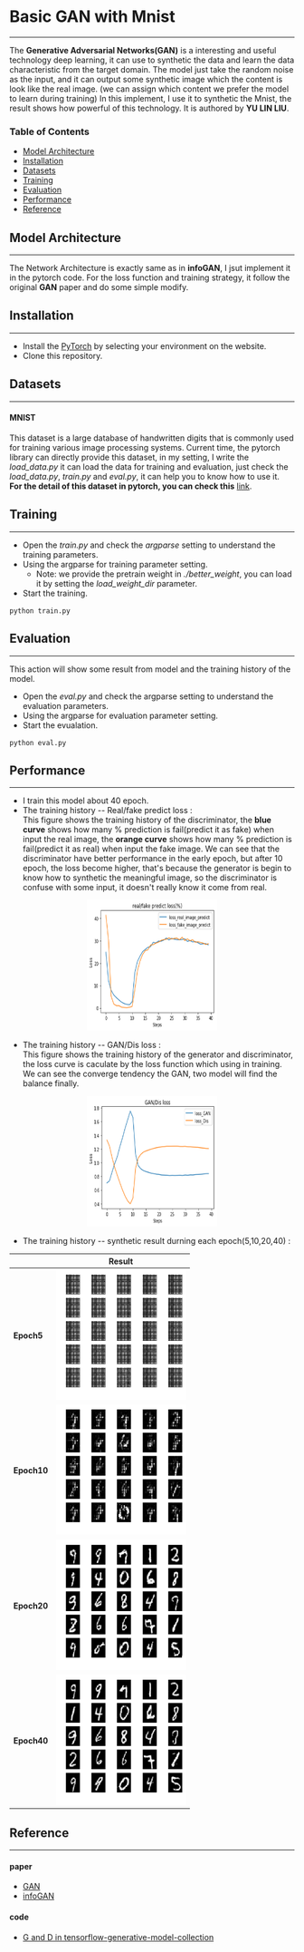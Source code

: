 # Basic GAN with Mnist
---
The **Generative Adversarial Networks(GAN)** is a interesting and useful technology deep learning, it can use to synthetic the data and learn the data characteristic from the target domain. The model just take the random noise as the input, and it can output some synthetic image which the content is look like the real image. (we can assign which content we prefer the model to learn during training)
In this implement, I use it to synthetic the Mnist, the result shows how powerful of this technology.
It is authored by **YU LIN LIU**.

### Table of Contents
- <a href='#model-architecture'>Model Architecture</a>
- <a href='#installation'>Installation</a>
- <a href='#datasets'>Datasets</a>
- <a href='#training'>Training</a>
- <a href='#evaluation'>Evaluation</a>
- <a href='#performance'>Performance</a>
- <a href='#reference'>Reference</a>

## Model Architecture
---
The Network Architecture is exactly same as in **infoGAN**, I jsut implement it in the pytorch code.
For the loss function and training strategy, it follow the original **GAN** paper and do some simple modify. 

## Installation
---
- Install the [PyTorch](http://pytorch.org/) by selecting your environment on the website.
- Clone this repository.

## Datasets
---
#### MNIST 
This dataset is a large database of handwritten digits that is commonly used for training various image processing systems. 
Current time, the pytorch library can directly provide this dataset, in my setting, I write the *load_data.py* it can load the data for training and evaluation, just check the *load_data.py*, *train.py* and *eval.py*, it can help you to know how to use it.  
**For the detail of this dataset in pytorch, you can check this** [link](https://pytorch.org/docs/stable/torchvision/datasets.html#mnist).

## Training
---
- Open the *train.py* and check the *argparse* setting to understand the training parameters.
- Using the argparse for training parameter setting.
	* Note: we provide the pretrain weight in *./better_weight*, you can load it by setting the *load_weight_dir* parameter.
- Start the training.
```Shell
python train.py
```

## Evaluation
---
This action will show some result from model and the training history of the model. 

- Open the *eval.py* and check the argparse setting to understand the evaluation parameters.
- Using the argparse for evaluation parameter setting.
- Start the evualation.
```Shell
python eval.py
```

## Performance
---
- I train this model about 40 epoch.
- The training history -- Real/fake predict loss :   
This figure shows the training history of the discriminator, the **blue curve** shows how many % prediction is fail(predict it as fake) when input the real image, the **orange curve** shows how many % prediction is fail(predict it as real) when input the fake image. We can see that the discriminator have better performance in the early epoch, but after 10 epoch, the loss become higher, that's because the generator is begin to know how to synthetic the meaningful image, so the discriminator is confuse with some input, it doesn't really know it come from real.  

<p align="center"><img src="https://github.com/yulinliutw/GAN-with-Mnist/blob/master/doc/real_fake_loss.png" alt=" " height='230px' width='230px'></p>

- The training history -- GAN/Dis loss :	
  This figure shows the training history of the generator and discriminator, the loss curve is caculate by the loss function which using in training. We can see the converge tendency the GAN, two model will find the balance finally.
  
<p align="center"><img src="https://github.com/yulinliutw/GAN-with-Mnist/blob/master/doc/gan_loss.png" alt=" "  height='230px' width='230px'></p>

- The training history -- synthetic result durning each epoch(5,10,20,40) : 

|         | Result          | 
| ------------- |:-------------:| 
| **Epoch5**     |  <img src="https://github.com/yulinliutw/GAN-with-Mnist/blob/master/doc/epoch5.png" alt=" "  height='230px' width='230px'> | 
| **Epoch10**   |  <img src="https://github.com/yulinliutw/GAN-with-Mnist/blob/master/doc/epoch10.png" alt=" "  height='230px' width='230px'> |  
| **Epoch20**  |  <img src="https://github.com/yulinliutw/GAN-with-Mnist/blob/master/doc/epoch20.png" alt=" "  height='230px' width='230px'>| 
| **Epoch40**  |  <img src="https://github.com/yulinliutw/GAN-with-Mnist/blob/master/doc/epoch40.png" alt=" "  height='230px' width='230px'>| 

## Reference
---
#### paper
- [GAN](https://arxiv.org/abs/1406.2661)
- [infoGAN](https://arxiv.org/abs/1606.03657)

#### code
- [G and D in tensorflow-generative-model-collection](https://github.com/hwalsuklee/tensorflow-generative-model-collections/blob/master/GAN.py)

